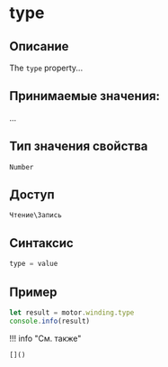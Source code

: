 # type

## Описание
The `type` property...

## Принимаемые значения:
...

## Тип значения свойства
`Number`

## Доступ
`Чтение\Запись`

## Синтаксис
```javascript
type = value
```

## Пример
```javascript linenums="1"
let result = motor.winding.type
console.info(result)
```

!!! info "См. также"

    []()

